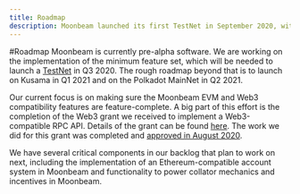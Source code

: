 ```yaml
---
title: Roadmap
description: Moonbeam launched its first TestNet in September 2020, with a BetaNet on Kusama and MainNet on Polkadot to follow in early 2021.
---
```


#Roadmap
Moonbeam is currently pre-alpha software. We are working on the implementation of the minimum feature set, which will be needed to launch a [TestNet](/resources/networks/) in Q3 2020. The rough roadmap beyond that is to launch on Kusama in Q1 2021 and on the Polkadot MainNet in Q2 2021.

Our current focus is on making sure the Moonbeam EVM and Web3 compatibility features are feature-complete. A big part of this effort is the completion of the Web3 grant we received to implement a Web3-compatible RPC API.  Details of the grant can be found [here](https://github.com/w3f/Open-Grants-Program/blob/master/applications/web3-compatible-api.md).  The work we did for this grant was completed and [approved in August 2020](https://www.purestake.com/news/purestake-awarded-web3-foundation-grant-moonbeam/).

We have several critical components in our backlog that plan to work on next, including the implementation of an Ethereum-compatible account system in Moonbeam and functionality to power collator mechanics and incentives in Moonbeam.
